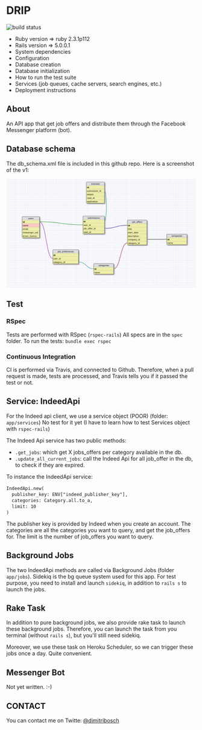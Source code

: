 
# DRIP

![build status](https://travis-ci.org/db0sch/drip.svg?branch=master)

* Ruby version => ruby 2.3.1p112
* Rails version => 5.0.0.1
* System dependencies
* Configuration
* Database creation
* Database initialization
* How to run the test suite
* Services (job queues, cache servers, search engines, etc.)
* Deployment instructions

## About
An API app that get job offers and distribute them through the Facebook Messenger platform (bot).

## Database schema
The db_schema.xml file is included in this github repo.
Here is a screenshot of the v1:

![database schema](db_schema_screenshot_v3.png)

## Test
### RSpec
Tests are performed with RSpec (`rspec-rails`)
All specs are in the `spec` folder.
To run the tests: `bundle exec rspec`

### Continuous Integration
CI is performed via Travis, and connected to Github.
Therefore, when a pull request is made, tests are processed, and Travis tells you if it passed the test or not.

## Service: IndeedApi
For the Indeed api client, we use a service object (POOR) (folder: `app/services`)
No test for it yet (I have to learn how to test Services object with `rspec-rails`)

The Indeed Api service has two public methods:
* `.get_jobs`: which get X jobs_offers per category available in the db.
* `.update_all_current_jobs`: call the Indeed Api for all job_offer in the db, to check if they are expired.

To instance the IndeedApi service:
```
IndeedApi.new(
  publisher_key: ENV["indeed_publisher_key"],
  categories: Category.all.to_a,
  limit: 10
)
```
The publisher key is provided by Indeed when you create an account.
The categories are all the categories you want to query, and get the job_offers for.
The limit is the number of job_offers you want to query.

## Background Jobs
The two IndeedApi methods are called via Background Jobs (folder `app/jobs`).
Sidekiq is the bg queue system used for this app.
For test purpose, you need to install and launch `sidekiq`, in addition to `rails s` to launch the jobs.

## Rake Task
In addition to pure background jobs, we also provide rake task to launch these background jobs.
Therefore, you can launch the task from you terminal (without `rails s`), but you'll still need sidekiq.

Moreover, we use these task on Heroku Scheduler, so we can trigger these jobs once a day. Quite convenient.


## Messenger Bot
Not yet written. :-)


## CONTACT
You can contact me on Twitte: [@dimitribosch](https://twitter.com/dimitribosch)
